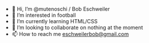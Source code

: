 - 👋 Hi, I’m @mutenoschi / Bob Eschweiler
- 👀 I’m interested in football
- 🌱 I’m currently learning HTML/CSS
- 💞️ I’m looking to collaborate on nothing at the moment 
- 📫 How to reach me eschweilerbob@gmail.com

<!---
mutenoschi/mutenoschi is a ✨ special ✨ repository because its `README.md` (this file) appears on your GitHub profile.
You can click the Preview link to take a look at your changes.
--->

